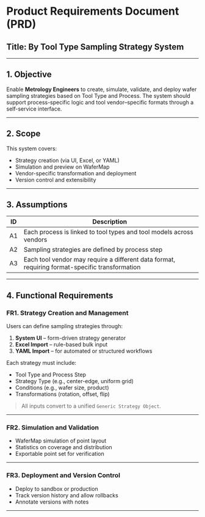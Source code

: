 # Product Requirements Document (PRD)

## Title: By Tool Type Sampling Strategy System

---

## 1. Objective

Enable **Metrology Engineers** to create, simulate, validate, and deploy wafer sampling strategies based on Tool Type and Process. The system should support process-specific logic and tool vendor–specific formats through a self-service interface.

---

## 2. Scope

This system covers:

- Strategy creation (via UI, Excel, or YAML)
- Simulation and preview on WaferMap
- Vendor-specific transformation and deployment
- Version control and extensibility

---

## 3. Assumptions

| ID | Description |
|----|-------------|
| A1 | Each process is linked to tool types and tool models across vendors |
| A2 | Sampling strategies are defined by process step |
| A3 | Each tool vendor may require a different data format, requiring format-specific transformation |

---

## 4. Functional Requirements

### FR1. Strategy Creation and Management

Users can define sampling strategies through:

1. **System UI** – form-driven strategy generator  
2. **Excel Import** – rule-based bulk input  
3. **YAML Import** – for automated or structured workflows

Each strategy must include:

- Tool Type and Process Step  
- Strategy Type (e.g., center-edge, uniform grid)  
- Conditions (e.g., wafer size, product)  
- Transformations (rotation, offset, flip)

> All inputs convert to a unified `Generic Strategy Object`.

---

### FR2. Simulation and Validation

- WaferMap simulation of point layout  
- Statistics on coverage and distribution  
- Exportable point set for verification

---

### FR3. Deployment and Version Control

- Deploy to sandbox or production  
- Track version history and allow rollbacks  
- Annotate versions with notes

---
